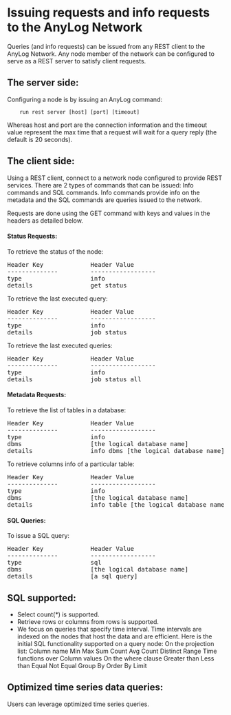 # Issuing requests and info requests to the AnyLog Network

Queries (and info requests) can be issued from any REST client to the AnyLog Network. Any node member of the network can be configured to serve as a REST server to satisfy client requests. 

## The server side:

Configuring a node is by issuing an AnyLog command: 
```
	run rest server [host] [port] [timeout]
```
Whereas host and port are the connection information and the timeout value represent the max time that a request will wait for a query reply (the default is 20 seconds).

## The client side:

Using a REST client, connect to a network node configured to provide REST services. 
There are 2 types of commands that can be issued: Info commands and SQL commands. Info commands provide info on the metadata and the SQL commands are queries issued to the network.

Requests are done using the GET command with keys and values in the headers as detailed below.

#### Status Requests:
To retrieve the status of the node:
<pre>
Header Key             Header Value          
--------------         ------------------
type                   info
details                get status
</pre>

To retrieve the last executed query:
<pre>
Header Key             Header Value            
--------------         ------------------
type                   info
details                job status
</pre>

To retrieve the last executed queries:
<pre>
Header Key             Header Value            
--------------         ------------------
type                   info
details                job status all
</pre>

#### Metadata Requests:
To retrieve the list of tables in a database:
<pre>
Header Key             Header Value          
--------------         ------------------
type                   info
dbms                   [the logical database name]
details                info dbms [the logical database name] tables
</pre>

To retrieve columns info of a particular table:
<pre>
Header Key             Header Value            
--------------         ------------------
type                   info
dbms                   [the logical database name]
details                info table [the logical database name] [the logical table name] columns
</pre>

#### SQL Queries:
To issue a SQL query:
<pre>
Header Key             Header Value          
--------------         ------------------
type                   sql
dbms                   [the logical database name]
details                [a sql query]
</pre>

## SQL supported:

* Select count(*) is supported.
* Retrieve rows or columns from rows is supported.
* We focus on queries that specify time interval. Time intervals are indexed on the nodes that host the data and are efficient.
Here is the initial SQL functionality supported on a query node:
On the projection list:
Column name
Min
Max
Sum
Count
Avg
Count Distinct
Range
Time functions over Column values
On the where clause
Greater than
Less than
Equal
Not Equal
Group By
Order By
Limit

## Optimized time series data queries:

Users can leverage optimized time series queries.
